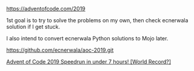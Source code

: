 https://adventofcode.com/2019

1st goal is to try to solve the problems on my own, then check ecnerwala solution
if I get stuck.

I also intend to convert ecnerwala Python solutions to Mojo later.


https://github.com/ecnerwala/aoc-2019.git

[Advent of Code 2019 Speedrun in under 7 hours! [World Record?]](https://www.youtube.com/watch?v=gP_XP1HcVXs)


